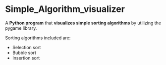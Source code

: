 # Simple_Algorithm_visualizer

A **Python program** that **visualizes simple sorting algorithms** by utilizing the pygame library.<br>

Sorting algorithms included are:<br>
- Selection sort
- Bubble sort 
- Insertion sort
